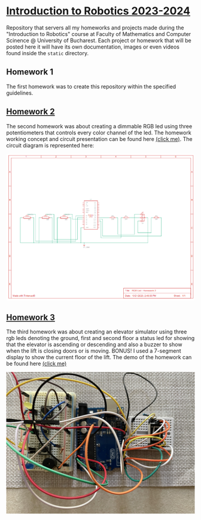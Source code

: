 # [Introduction to Robotics 2023-2024](https://github.com/iRaduS/IntroductionToRobotics)
Repository that servers all my homeworks and projects made during the "Introduction to Robotics" course at Faculty of Mathematics and Computer Scinence @ University of Bucharest. Each project or homework that will be posted here it will have its own documentation, images or even videos found inside the ```static``` directory.

## Homework 1
The first homework was to create this repository within the specified guidelines.

## [Homework 2](/hw2_rgbLedPotentiometer/)

The second homework was about creating a dimmable RGB led using three potentiometers that controls every color channel of the led. The homework working concept and circuit presentation can be found here [(click me)](https://www.youtube.com/watch?v=i8qvw5pMxZ8). The circuit diagram is represented here:

![diagram](/static/hw2/diagram.png)

## [Homework 3](/hw3_elevatorSimulator/)

The third homework was about creating an elevator simulator using three rgb leds denoting the ground, first and second floor a status led for showing that the elevator is ascending or descending and also a buzzer to show when the lift is closing doors or is moving. BONUS! I used a 7-segment display to show the current floor of the lift. The demo of the homework can be found here [(click me)](https://www.youtube.com/watch?v=bSqYU4KW1P0)

![diagram](/static/hw3/setup.jpg)
